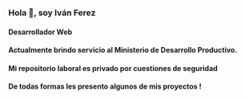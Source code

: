 ### Hola 👋, soy  Iván Ferez
#### Desarrollador Web

#### Actualmente brindo servicio al Ministerio de Desarrollo Productivo.
#### Mi repositorio laboral es privado por cuestiones de seguridad
#### De todas formas les presento algunos de mis proyectos !


